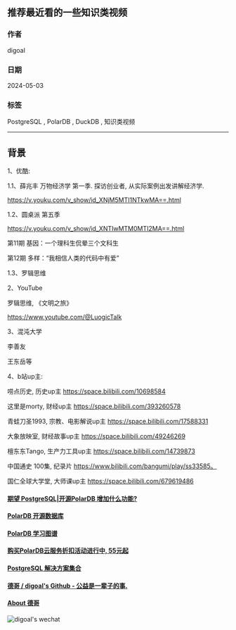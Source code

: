 ## 推荐最近看的一些知识类视频      
                                      
### 作者                                      
digoal                                      
                                      
### 日期                                      
2024-05-03                                
                                      
### 标签                                      
PostgreSQL , PolarDB , DuckDB , 知识类视频      
                                      
----                
                                      
## 背景        
    
1、优酷:     
    
1\.1、薛兆丰 万物经济学 第一季. 探访创业者, 从实际案例出发讲解经济学.    
  
https://v.youku.com/v_show/id_XNjM5MTI1NTkwMA==.html  
    
1\.2、圆桌派 第五季     
  
https://v.youku.com/v_show/id_XNTIwMTM0MTI2MA==.html  
    
第11期 基因：一个理科生侃晕三个文科生    
    
第12期 多样：“我相信人类的代码中有爱”    
    
1\.3、罗辑思维    
    
2、YouTube    
    
罗辑思维, 《文明之旅》    
    
https://www.youtube.com/@LuogicTalk  
  
3、混沌大学    
    
李善友    
    
王东岳等    
    
4、b站up主:      
    
唠点历史, 历史up主    https://space.bilibili.com/10698584    
    
这里是morty, 财经up主   https://space.bilibili.com/393260578  
    
青蛙刀圣1993, 宗教、电影解说up主   https://space.bilibili.com/17588331  
    
大象放映室, 财经故事up主   https://space.bilibili.com/49246269    
    
檀东东Tango, 生产力工具up主  https://space.bilibili.com/14739873   
    
中国通史 100集, 纪录片    https://www.bilibili.com/bangumi/play/ss33585。  
  
国仁全球大学堂, 大师课up主  https://space.bilibili.com/679619486     
    
    
  
#### [期望 PostgreSQL|开源PolarDB 增加什么功能?](https://github.com/digoal/blog/issues/76 "269ac3d1c492e938c0191101c7238216")
  
  
#### [PolarDB 开源数据库](https://openpolardb.com/home "57258f76c37864c6e6d23383d05714ea")
  
  
#### [PolarDB 学习图谱](https://www.aliyun.com/database/openpolardb/activity "8642f60e04ed0c814bf9cb9677976bd4")
  
  
#### [购买PolarDB云服务折扣活动进行中, 55元起](https://www.aliyun.com/activity/new/polardb-yunparter?userCode=bsb3t4al "e0495c413bedacabb75ff1e880be465a")
  
  
#### [PostgreSQL 解决方案集合](../201706/20170601_02.md "40cff096e9ed7122c512b35d8561d9c8")
  
  
#### [德哥 / digoal's Github - 公益是一辈子的事.](https://github.com/digoal/blog/blob/master/README.md "22709685feb7cab07d30f30387f0a9ae")
  
  
#### [About 德哥](https://github.com/digoal/blog/blob/master/me/readme.md "a37735981e7704886ffd590565582dd0")
  
  
![digoal's wechat](../pic/digoal_weixin.jpg "f7ad92eeba24523fd47a6e1a0e691b59")
  
